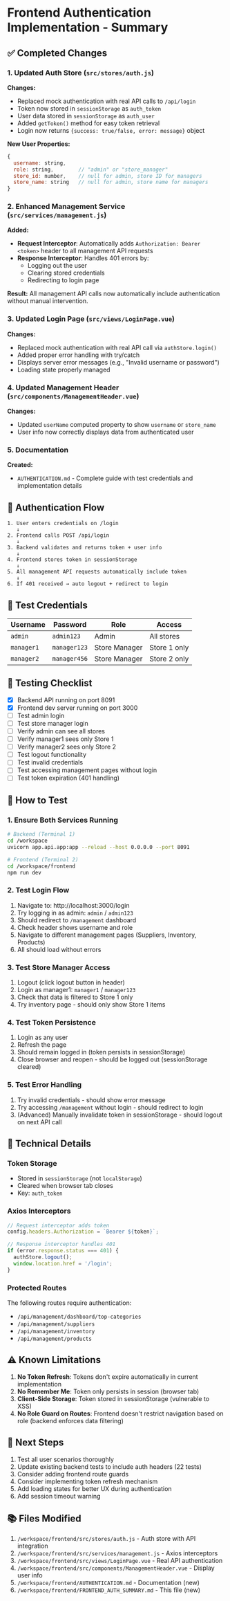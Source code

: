 # Frontend Authentication Implementation - Summary

## ✅ Completed Changes

### 1. Updated Auth Store (`src/stores/auth.js`)
**Changes:**
- Replaced mock authentication with real API calls to `/api/login`
- Token now stored in `sessionStorage` as `auth_token`
- User data stored in `sessionStorage` as `auth_user`
- Added `getToken()` method for easy token retrieval
- Login now returns `{success: true/false, error: message}` object

**New User Properties:**
```javascript
{
  username: string,
  role: string,        // "admin" or "store_manager"
  store_id: number,    // null for admin, store ID for managers
  store_name: string   // null for admin, store name for managers
}
```

### 2. Enhanced Management Service (`src/services/management.js`)
**Added:**
- **Request Interceptor**: Automatically adds `Authorization: Bearer <token>` header to all management API requests
- **Response Interceptor**: Handles 401 errors by:
  - Logging out the user
  - Clearing stored credentials
  - Redirecting to login page

**Result:** All management API calls now automatically include authentication without manual intervention.

### 3. Updated Login Page (`src/views/LoginPage.vue`)
**Changes:**
- Replaced mock authentication with real API call via `authStore.login()`
- Added proper error handling with try/catch
- Displays server error messages (e.g., "Invalid username or password")
- Loading state properly managed

### 4. Updated Management Header (`src/components/ManagementHeader.vue`)
**Changes:**
- Updated `userName` computed property to show `username` or `store_name`
- User info now correctly displays data from authenticated user

### 5. Documentation
**Created:**
- `AUTHENTICATION.md` - Complete guide with test credentials and implementation details

## 🔐 Authentication Flow

```
1. User enters credentials on /login
   ↓
2. Frontend calls POST /api/login
   ↓
3. Backend validates and returns token + user info
   ↓
4. Frontend stores token in sessionStorage
   ↓
5. All management API requests automatically include token
   ↓
6. If 401 received → auto logout + redirect to login
```

## 🧪 Test Credentials

| Username | Password | Role | Access |
|----------|----------|------|--------|
| `admin` | `admin123` | Admin | All stores |
| `manager1` | `manager123` | Store Manager | Store 1 only |
| `manager2` | `manager456` | Store Manager | Store 2 only |

## 📝 Testing Checklist

- [x] Backend API running on port 8091
- [x] Frontend dev server running on port 3000
- [ ] Test admin login
- [ ] Test store manager login
- [ ] Verify admin can see all stores
- [ ] Verify manager1 sees only Store 1
- [ ] Verify manager2 sees only Store 2
- [ ] Test logout functionality
- [ ] Test invalid credentials
- [ ] Test accessing management pages without login
- [ ] Test token expiration (401 handling)

## 🚀 How to Test

### 1. Ensure Both Services Running
```bash
# Backend (Terminal 1)
cd /workspace
uvicorn app.api.app:app --reload --host 0.0.0.0 --port 8091

# Frontend (Terminal 2)
cd /workspace/frontend
npm run dev
```

### 2. Test Login Flow
1. Navigate to: http://localhost:3000/login
2. Try logging in as admin: `admin` / `admin123`
3. Should redirect to `/management` dashboard
4. Check header shows username and role
5. Navigate to different management pages (Suppliers, Inventory, Products)
6. All should load without errors

### 3. Test Store Manager Access
1. Logout (click logout button in header)
2. Login as manager1: `manager1` / `manager123`
3. Check that data is filtered to Store 1 only
4. Try inventory page - should only show Store 1 items

### 4. Test Token Persistence
1. Login as any user
2. Refresh the page
3. Should remain logged in (token persists in sessionStorage)
4. Close browser and reopen - should be logged out (sessionStorage cleared)

### 5. Test Error Handling
1. Try invalid credentials - should show error message
2. Try accessing `/management` without login - should redirect to login
3. (Advanced) Manually invalidate token in sessionStorage - should logout on next API call

## 🔧 Technical Details

### Token Storage
- Stored in `sessionStorage` (not `localStorage`)
- Cleared when browser tab closes
- Key: `auth_token`

### Axios Interceptors
```javascript
// Request interceptor adds token
config.headers.Authorization = `Bearer ${token}`;

// Response interceptor handles 401
if (error.response.status === 401) {
  authStore.logout();
  window.location.href = '/login';
}
```

### Protected Routes
The following routes require authentication:
- `/api/management/dashboard/top-categories`
- `/api/management/suppliers`
- `/api/management/inventory`
- `/api/management/products`

## ⚠️ Known Limitations

1. **No Token Refresh**: Tokens don't expire automatically in current implementation
2. **No Remember Me**: Token only persists in session (browser tab)
3. **Client-Side Storage**: Token stored in sessionStorage (vulnerable to XSS)
4. **No Role Guard on Routes**: Frontend doesn't restrict navigation based on role (backend enforces data filtering)

## 🎯 Next Steps

1. Test all user scenarios thoroughly
2. Update existing backend tests to include auth headers (22 tests)
3. Consider adding frontend route guards
4. Consider implementing token refresh mechanism
5. Add loading states for better UX during authentication
6. Add session timeout warning

## 📚 Files Modified

1. `/workspace/frontend/src/stores/auth.js` - Auth store with API integration
2. `/workspace/frontend/src/services/management.js` - Axios interceptors
3. `/workspace/frontend/src/views/LoginPage.vue` - Real API authentication
4. `/workspace/frontend/src/components/ManagementHeader.vue` - Display user info
5. `/workspace/frontend/AUTHENTICATION.md` - Documentation (new)
6. `/workspace/frontend/FRONTEND_AUTH_SUMMARY.md` - This file (new)

